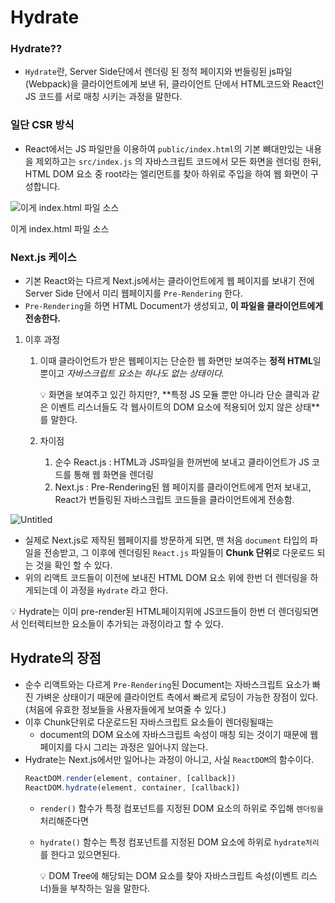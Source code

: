 # Hydrate

### Hydrate??

- `Hydrate`란, Server Side단에서 렌더링 된 정적 페이지와 번들링된 js파일(Webpack)을 클라이언트에게 보낸 뒤, 클라이언트 단에서 HTML코드와 React인 JS 코드를 서로 매칭 시키는 과정을 말한다.

### 일단 CSR 방식

- React에서는 JS 파일만을 이용하여 `public/index.html`의 기본 뼈대만있는 내용을 제외하고는 `src/index.js` 의 자바스크립트 코드에서 모든 화면을 렌더링 한뒤, HTML DOM 요소 중 root라는 엘리먼트를 찾아 하위로 주입을 하여 웹 화면이 구성합니다.

![이게 index.html 파일 소스](Hydrate%20b11f7bc3d4f6454ca94ec05631f6d12c/%25E1%2584%2589%25E1%2585%25B3%25E1%2584%258F%25E1%2585%25B3%25E1%2584%2585%25E1%2585%25B5%25E1%2586%25AB%25E1%2584%2589%25E1%2585%25A3%25E1%2586%25BA_2023-03-08_%25E1%2584%258B%25E1%2585%25A9%25E1%2584%2592%25E1%2585%25AE_1.03.22.png)

이게 index.html 파일 소스

### Next.js 케이스

- 기본 React와는 다르게 Next.js에서는 클라이언트에게 웹 페이지를 보내기 전에 Server Side 단에서 미리 웹페이지를 `Pre-Rendering` 한다.
- `Pre-Rendering`을 하면 HTML Document가 생성되고, **이 파일을 클라이언트에게 전송한다.**

1. 이후 과정
   1. 이때 클라이언트가 받은 웹페이지는 단순한 웹 화면만 보여주는 **정적 HTML**일 뿐이고 _자바스크립트 요소는 하나도 없는 상태이다._

      <aside>
      💡 화면을 보여주고 있긴 하지만?, **특정 JS 모듈 뿐만 아니라 단순 클릭과 같은 이벤트 리스너들도 각 웹사이트의 DOM 요소에 적용되어 있지 않은 상태**를 말한다.

      </aside>

   2. 차이점
      1. 순수 React.js : HTML과 JS파일을 한꺼번에 보내고 클라이언트가 JS 코드를 통해 웹 화면을 렌더링
      2. Next.js : Pre-Rendering된 웹 페이지를 클라이언트에게 먼저 보내고, React가 번들링된 자바스크립트 코드들을 클라이언트에게 전송함.

![Untitled](Hydrate%20b11f7bc3d4f6454ca94ec05631f6d12c/Untitled.png)

- 실제로 Next.js로 제작된 웹페이지를 방문하게 되면, 맨 처음 `document` 타입의 파일을 전송받고, 그 이후에 렌더링된 `React.js` 파일들이 **Chunk 단위**로 다운로드 되는 것을 확인 할 수 있다.
- 위의 리액트 코드들이 이전에 보내진 HTML DOM 요소 위에 한번 더 렌더링을 하게되는데 이 과정을 `Hydrate` 라고 한다.

<aside>
💡 Hydrate는 이미 pre-render된 HTML페이지위에 JS코드들이 한번 더 렌더링되면서 인터렉티브한 요소들이 추가되는 과정이라고 할 수 있다.

</aside>

## Hydrate의 장점

- 순수 리액트와는 다르게 `Pre-Rendering`된 Document는 자바스크립트 요소가 빠진 가벼운 상태이기 때문에 클라이언트 측에서 빠르게 로딩이 가능한 장점이 있다. (처음에 유효한 정보들을 사용자들에게 보여줄 수 있다.)
- 이후 Chunk단위로 다운로드된 자바스크립트 요소들이 렌더링될때는
  - document의 DOM 요소에 자바스크립트 속성이 매칭 되는 것이기 때문에 웹 페이지를 다시 그리는 과정은 일어나지 않는다.
- Hydrate는 Next.js에서만 일어나는 과정이 아니고, 사실 `ReactDOM`의 함수이다.
  ```jsx
  ReactDOM.render(element, container, [callback])
  ReactDOM.hydrate(element, container, [callback])
  ```
  - `render()` 함수가 특정 컴포넌트를 지정된 DOM 요소의 하위로 주입해 `렌더링을` 처리해준다면
  - `hydrate()` 함수는 특정 컴포넌트를 지정된 DOM 요소에 하위로 `hydrate처리`를 한다고 있으면된다.
    <aside>
    💡 DOM Tree에 해당되는 DOM 요소를 찾아 자바스크립트 속성(이벤트 리스너)들을 부착하는 일을 말한다.
    
    </aside>
